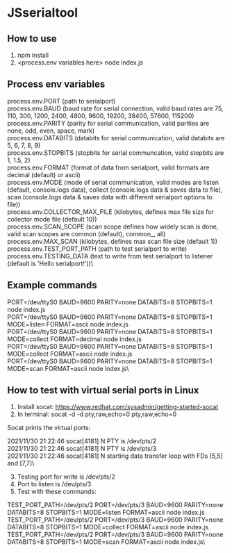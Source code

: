 # JSserialtool

## How to use

1. npm install
2. <process.env variables here> node index.js

## Process env variables

process.env.PORT (path to serialport)\
process.env.BAUD (baud rate for serial connection, valid baud rates are 75, 110, 300, 1200, 2400, 4800, 9600, 19200, 38400, 57600, 115200)\
process.env.PARITY (parity for serial communication, valid parities are none, odd, even, space, mark)\
process.env.DATABITS (databits for serial communication, valid databits are 5, 6, 7, 8, 9)\
process.env.STOPBITS (stopbits for serial communcation, valid stopbits are 1, 1.5, 2)\
process.env.FORMAT (format of data from serialport, valid formats are decimal (default) or ascii)\
process.env.MODE (mode of serial communication, valid modes are listen (default, console.logs data), collect (console.logs data & saves data to file), scan (console.logs data & saves data with different serialport options to file))\
process.env.COLLECTOR_MAX_FILE (kilobytes, defines max file size for collector mode file (default 10))\
process.env.SCAN_SCOPE (scan scope defines how widely scan is done, valid scan scopes are common (default), common_<baud rate>, all)\
process.env.MAX_SCAN (kilobytes, defines max scan file size (default 1))\
process.env.TEST_PORT_PATH (path to test serialport to write)\
process.env.TESTING_DATA (text to write from test serialport to listener (default is 'Hello serialport!'))\

## Example commands

PORT=/dev/ttyS0 BAUD=9600 PARITY=none DATABITS=8 STOPBITS=1 node index.js\
PORT=/dev/ttyS0 BAUD=9600 PARITY=none DATABITS=8 STOPBITS=1 MODE=listen FORMAT=ascii node index.js\
PORT=/dev/ttyS0 BAUD=9600 PARITY=none DATABITS=8 STOPBITS=1 MODE=collect FORMAT=decimal node index.js\
PORT=/dev/ttyS0 BAUD=9600 PARITY=none DATABITS=8 STOPBITS=1 MODE=collect FORMAT=ascii node index.js\
PORT=/dev/ttyS0 BAUD=9600 PARITY=none DATABITS=8 STOPBITS=1 MODE=scan FORMAT=ascii node index.js\

## How to test with virtual serial ports in Linux

1. Install socat: https://www.redhat.com/sysadmin/getting-started-socat
2. In terminal: socat -d -d pty,raw,echo=0 pty,raw,echo=0

Socat prints the virtual ports:

2021/11/30 21:22:46 socat[4181] N PTY is /dev/pts/2\
2021/11/30 21:22:46 socat[4181] N PTY is /dev/pts/3\
2021/11/30 21:22:46 socat[4181] N starting data transfer loop with FDs [5,5] and [7,7]\

3. Testing port for write is /dev/pts/2
4. Port to listen is /dev/pts/3
6. Test with these commands:

TEST_PORT_PATH=/dev/pts/2 PORT=/dev/pts/3 BAUD=9600 PARITY=none DATABITS=8 STOPBITS=1 MODE=listen FORMAT=ascii node index.js\
TEST_PORT_PATH=/dev/pts/2 PORT=/dev/pts/3 BAUD=9600 PARITY=none DATABITS=8 STOPBITS=1 MODE=collect FORMAT=ascii node index.js\
TEST_PORT_PATH=/dev/pts/2 PORT=/dev/pts/3 BAUD=9600 PARITY=none DATABITS=8 STOPBITS=1 MODE=scan FORMAT=ascii node index.js\